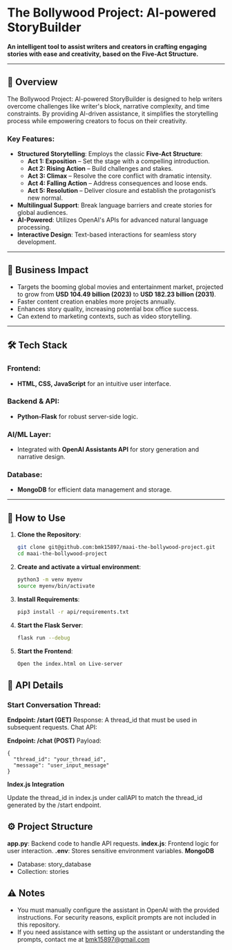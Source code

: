 # The Bollywood Project: AI-powered StoryBuilder

**An intelligent tool to assist writers and creators in crafting engaging stories with ease and creativity, based on the Five-Act Structure.**

---

## 🚀 Overview

The Bollywood Project: AI-powered StoryBuilder is designed to help writers overcome challenges like writer's block, narrative complexity, and time constraints. By providing AI-driven assistance, it simplifies the storytelling process while empowering creators to focus on their creativity.

### Key Features:
- **Structured Storytelling**: Employs the classic **Five-Act Structure**:
  - **Act 1: Exposition** – Set the stage with a compelling introduction.
  - **Act 2: Rising Action** – Build challenges and stakes.
  - **Act 3: Climax** – Resolve the core conflict with dramatic intensity.
  - **Act 4: Falling Action** – Address consequences and loose ends.
  - **Act 5: Resolution** – Deliver closure and establish the protagonist’s new normal.
- **Multilingual Support**: Break language barriers and create stories for global audiences.
- **AI-Powered**: Utilizes OpenAI's APIs for advanced natural language processing.
- **Interactive Design**: Text-based interactions for seamless story development.

---

## 🌟 Business Impact

- Targets the booming global movies and entertainment market, projected to grow from **USD 104.49 billion (2023)** to **USD 182.23 billion (2031)**.
- Faster content creation enables more projects annually.
- Enhances story quality, increasing potential box office success.
- Can extend to marketing contexts, such as video storytelling.

---

## 🛠 Tech Stack

### Frontend:
- **HTML, CSS, JavaScript** for an intuitive user interface.

### Backend & API:
- **Python-Flask** for robust server-side logic.

### AI/ML Layer:
- Integrated with **OpenAI Assistants API** for story generation and narrative design.

### Database:
- **MongoDB** for efficient data management and storage.

---

## 📖 How to Use

1. **Clone the Repository**:
   ```bash
   git clone git@github.com:bmk15897/maai-the-bollywood-project.git
   cd maai-the-bollywood-project
    ```
2. **Create and activate a virtual environment**:
   ```bash
   python3 -m venv myenv
   source myenv/bin/activate
    ```
3. **Install Requirements**:
    ```bash
    pip3 install -r api/requirements.txt
    ```
4. **Start the Flask Server**:
    ```bash
    flask run --debug
    ```
5. **Start the Frontend**:
    ```bash
    Open the index.html on Live-server
    ```

## 📖 API Details
### Start Conversation Thread:

**Endpoint: /start (GET)**
Response: A thread_id that must be used in subsequent requests.
Chat API:

**Endpoint: /chat (POST)**
Payload:
```
{
  "thread_id": "your_thread_id",
  "message": "user_input_message"
}
```
**Index.js Integration**

Update the thread_id in index.js under callAPI to match the thread_id generated by the /start endpoint.
## ⚙️ Project Structure
**app.py**: Backend code to handle API requests.
**index.js**: Frontend logic for user interaction.
**.env**: Stores sensitive environment variables.
**MongoDB**
- Database: story_database
- Collection: stories
## ⚠️ Notes
- You must manually configure the assistant in OpenAI with the provided instructions. For security reasons, explicit prompts are not included in this repository.
- If you need assistance with setting up the assistant or understanding the prompts, contact me at bmk15897@gmail.com

